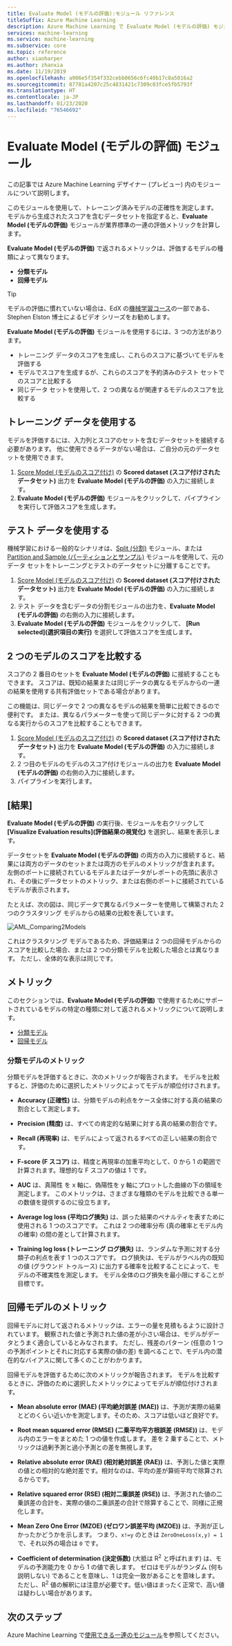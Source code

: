 ```yaml
---
title: Evaluate Model (モデルの評価):モジュール リファレンス
titleSuffix: Azure Machine Learning
description: Azure Machine Learning で Evaluate Model (モデルの評価) モジュールを使用して、トレーニング済みモデルの正確性を測定する方法について学習します。
services: machine-learning
ms.service: machine-learning
ms.subservice: core
ms.topic: reference
author: xiaoharper
ms.author: zhanxia
ms.date: 11/19/2019
ms.openlocfilehash: a906e5f354f332cebb0656c6fc40b17c8a5016a2
ms.sourcegitcommit: 87781a4207c25c4831421c7309c03fce5fb5793f
ms.translationtype: HT
ms.contentlocale: ja-JP
ms.lasthandoff: 01/23/2020
ms.locfileid: "76546692"
---
```

# <a name="evaluate-model-module"></a>Evaluate Model (モデルの評価) モジュール

この記事では Azure Machine Learning デザイナー (プレビュー) 内のモジュールについて説明します。

このモジュールを使用して、トレーニング済みモデルの正確性を測定します。 モデルから生成されたスコアを含むデータセットを指定すると、**Evaluate Model (モデルの評価)** モジュールが業界標準の一連の評価メトリックを計算します。
  
 **Evaluate Model (モデルの評価)** で返されるメトリックは、評価するモデルの種類によって異なります。  
  
-   **分類モデル**    
-   **回帰モデル**    


> [!TIP]
> モデルの評価に慣れていない場合は、EdX の[機械学習コース](https://blogs.technet.microsoft.com/machinelearning/2015/09/08/new-edx-course-data-science-machine-learning-essentials/)の一部である、Stephen Elston 博士によるビデオ シリーズをお勧めします。 


**Evaluate Model (モデルの評価)** モジュールを使用するには、3 つの方法があります。

+ トレーニング データのスコアを生成し、これらのスコアに基づいてモデルを評価する
+ モデルでスコアを生成するが、これらのスコアを予約済みのテスト セットでのスコアと比較する
+ 同じデータ セットを使用して、2 つの異なるが関連するモデルのスコアを比較する

## <a name="use-the-training-data"></a>トレーニング データを使用する

モデルを評価するには、入力列とスコアのセットを含むデータセットを接続する必要があります。  他に使用できるデータがない場合は、ご自分の元のデータセットを使用できます。

1. [Score Model (モデルのスコア付け)](./score-model.md) の **Scored dataset (スコア付けされたデータセット)** 出力を **Evaluate Model (モデルの評価)** の入力に接続します。 
2. **Evaluate Model (モデルの評価)** モジュールをクリックして、パイプラインを実行して評価スコアを生成します。

## <a name="use-testing-data"></a>テスト データを使用する

機械学習における一般的なシナリオは、[Split (分割)](./split-data.md) モジュール、または [Partition and Sample (パーティションとサンプル)](./partition-and-sample.md) モジュールを使用して、元のデータ セットをトレーニングとテストのデータセットに分離することです。 

1. [Score Model (モデルのスコア付け)](score-model.md) の **Scored dataset (スコア付けされたデータセット)** 出力を **Evaluate Model (モデルの評価)** の入力に接続します。 
2. テスト データを含むデータの分割モジュールの出力を、**Evaluate Model (モデルの評価)** の右側の入力に接続します。
2. **Evaluate Model (モデルの評価)** モジュールをクリックして、 **[Run selected]\(選択項目の実行\)** を選択して評価スコアを生成します。

## <a name="compare-scores-from-two-models"></a>2 つのモデルのスコアを比較する

スコアの 2 番目のセットを **Evaluate Model (モデルの評価)** に接続することもできます。  スコアは、既知の結果または同じデータの異なるモデルからの一連の結果を使用する共有評価セットである場合があります。

この機能は、同じデータで 2 つの異なるモデルの結果を簡単に比較できるので便利です。 または、異なるパラメーターを使って同じデータに対する 2 つの異なる実行からのスコアを比較することもできます。

1. [Score Model (モデルのスコア付け)](score-model.md) の **Scored dataset (スコア付けされたデータセット)** 出力を **Evaluate Model (モデルの評価)** の入力に接続します。 
2. 2 つ目のモデルのモデルのスコア付けモジュールの出力を **Evaluate Model (モデルの評価)** の右側の入力に接続します。
3. パイプラインを実行します。

## <a name="results"></a>[結果]

**Evaluate Model (モデルの評価)** の実行後、モジュールを右クリックして **[Visualize Evaluation results]\(評価結果の視覚化\)** を選択し、結果を表示します。

データセットを **Evaluate Model (モデルの評価)** の両方の入力に接続すると、結果には両方のデータのセットまたは両方のモデルのメトリックが含まれます。
左側のポートに接続されているモデルまたはデータがレポートの先頭に表示され、その後にデータセットのメトリック、または右側のポートに接続されているモデルが表示されます。  

たとえば、次の図は、同じデータで異なるパラメーターを使用して構築された 2 つのクラスタリング モデルからの結果の比較を表しています。  

![AML&#95;Comparing2Models](media/module/aml-comparing2models.png "AML_Comparing2Models")  

これはクラスタリング モデルであるため、評価結果は 2 つの回帰モデルからのスコアを比較した場合、または 2 つの分類モデルを比較した場合とは異なります。 ただし、全体的な表示は同じです。 

## <a name="metrics"></a>メトリック

このセクションでは、**Evaluate Model (モデルの評価)** で使用するためにサポートされているモデルの特定の種類に対して返されるメトリックについて説明します。

+ [分類モデル](#bkmk_classification)
+ [回帰モデル](#bkmk_regression)

###  <a name="bkmk_classification"></a> 分類モデルのメトリック

分類モデルを評価するときに、次のメトリックが報告されます。 モデルを比較すると、評価のために選択したメトリックによってモデルが順位付けされます。  
  
-   **Accuracy (正確性)** は、分類モデルの利点をケース全体に対する真の結果の割合として測定します。  
  
-   **Precision (精度)** は、すべての肯定的な結果に対する真の結果の割合です。  
  
-   **Recall (再現率)** は、モデルによって返されるすべての正しい結果の割合です。  
  
-   **F-score (F スコア)** は、精度と再現率の加重平均として、0 から 1 の範囲で計算されます。理想的な F スコアの値は 1 です。  
  
-   **AUC** は、真陽性 を x 軸に、偽陽性を y 軸にプロットした曲線の下の領域を測定します。 このメトリックは、さまざまな種類のモデルを比較できる単一の数値を提供するのに役立ちます。  
  
- **Average log loss (平均ログ損失)** は、誤った結果のペナルティを表すために使用される 1 つのスコアです。 これは 2 つの確率分布 (真の確率とモデル内の確率) の間の差として計算されます。  
  
- **Training log loss (トレーニング ログ損失)** は、ランダムな予測に対する分類子の利点を表す 1 つのスコアです。 ログ損失は、モデルがラベル内の既知の値 (グラウンド トゥルース) に出力する確率を比較することによって、モデルの不確実性を測定します。 モデル全体のログ損失を最小限にすることが目標です。

##  <a name="bkmk_regression"></a> 回帰モデルのメトリック
 
回帰モデルに対して返されるメトリックは、エラーの量を見積もるように設計されています。  観察された値と予測された値の差が小さい場合は、モデルがデータとうまく適合しているとみなされます。 ただし、残差のパターン (任意の 1 つの予測ポイントとそれに対応する実際の値の差) を調べることで、モデル内の潜在的なバイアスに関して多くのことがわかります。  
  
 回帰モデルを評価するために次のメトリックが報告されます。 モデルを比較するときに、評価のために選択したメトリックによってモデルが順位付けされます。  
  
- **Mean absolute error (MAE) (平均絶対誤差 (MAE))** は、予測が実際の結果とどのくらい近いかを測定します。そのため、スコアは低いほど良好です。  
  
- **Root mean squared error (RMSE) (二乗平均平方根誤差 (RMSE))** は、モデル内のエラーをまとめた 1 つの値を作成します。 差を 2 乗することで、メトリックは過剰予測と過小予測との差を無視します。  
  
- **Relative absolute error (RAE) (相対絶対誤差 (RAE))** は、予測した値と実際の値との相対的な絶対差です。相対なのは、平均の差が算術平均で除算されるからです。  
  
- **Relative squared error (RSE) (相対二乗誤差 (RSE))** は、予測された値の二乗誤差の合計を、実際の値の二乗誤差の合計で除算することで、同様に正規化します。  
  
- **Mean Zero One Error (MZOE) (ゼロワン誤差平均 (MZOE))** は、予測が正しかったかどうかを示します。  つまり、`x!=y` のときは `ZeroOneLoss(x,y) = 1` で、それ以外の場合は `0` です。
  
- **Coefficient of determination (決定係数)** (大抵は R<sup>2</sup> と呼ばれます) は、モデルの予測能力を 0 から 1 の値で表します。 ゼロはモデルがランダム (何も説明しない) であることを意味し、1 は完全一致があることを意味します。 ただし、R<sup>2</sup> 値の解釈には注意が必要です。低い値はまったく正常で、高い値は疑わしい場合があります。
  

## <a name="next-steps"></a>次のステップ

Azure Machine Learning で[使用できる一連のモジュール](module-reference.md)を参照してください。 